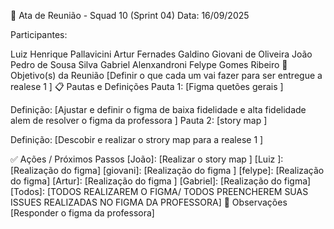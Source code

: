 📌 Ata de Reunião - Squad 10 (Sprint 04)
Data: 16/09/2025

Participantes:

Luiz Henrique Pallavicini
Artur Fernades Galdino
Giovani de Oliveira
João Pedro de Sousa Silva
Gabriel Alenxandroni
Felype Gomes Ribeiro
🎯 Objetivo(s) da Reunião
[Definir o que cada um vai fazer para ser entregue a realese 1 ]
📋 Pautas e Definições
Pauta 1: [Figma quetões gerais  ]

Definição: [Ajustar e definir o figma de baixa fidelidade e alta fidelidade alem de resolver o figma da professora  ]
Pauta 2: [story map ]

Definição: [Descobir e realizar o strory map para a realese 1 ]

✅ Ações / Próximos Passos
[João]: [Realizar o story map ]
[Luiz ]: [Realização do figma]
[giovani]: [Realização do figma ]
[felype]: [Realização do figma]
[Artur]: [Realização do figma ]
[Gabriel]: [Realização do figma]
[Todos]: [TODOS REALIZAREM O FIGMA/ TODOS PREENCHEREM SUAS ISSUES REALIZADAS NO FIGMA DA PROFESSORA]
📝 Observações
[Responder o figma da professora]

